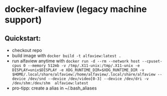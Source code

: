 # docker-alfaview (legacy machine support)

## Quickstart:
* checkout repo
* build image with `docker build -t alfaview:latest .`
* run alfaview anytime with `docker run -d --rm --network host --cpuset-cpus 0 --memory 512mb -v /tmp/.X11-unix:/tmp/.X11-unix -e DISPLAY=unix$DISPLAY -e XDG_RUNTIME_DIR=$XDG_RUNTIME_DIR -v $HOME/.local/share/alfaview:/home/alfaview/.local/share/alfaview --device /dev/snd --device /dev/video[0-3] --device /dev/dri -v /dev/shm:/dev/shm  alfaview:latest`
* pro-tipp: create a alias in ~/.bash_aliases 